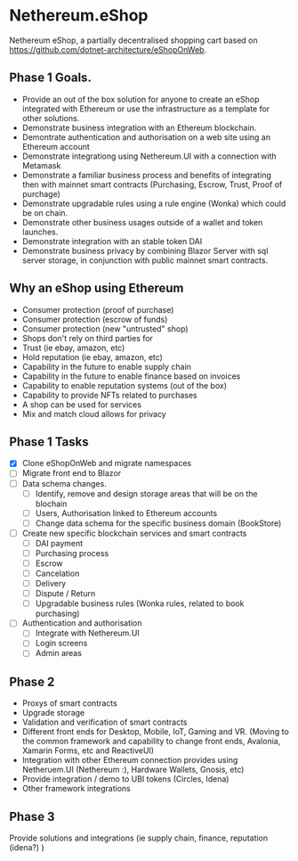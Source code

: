 # Nethereum.eShop

Nethereum eShop, a partially decentralised shopping cart based on https://github.com/dotnet-architecture/eShopOnWeb.

## Phase 1 Goals.
+ Provide an out of the box solution for anyone to create an eShop integrated with Ethereum or use the infrastructure as a template for other solutions.
+ Demonstrate business integration with an Ethereum blockchain.
+ Demontrate authentication and authorisation on a web site using an Ethereum account
+ Demonstrate integrationg using Nethereum.UI with a connection with Metamask
+ Demonstrate a familiar business process and benefits of integrating then with mainnet smart contracts (Purchasing, Escrow, Trust, Proof of purchage)
+ Demonstrate upgradable rules using a rule engine (Wonka) which could be on chain.
+ Demonstrate other business usages outside of a wallet and token launches.
+ Demonstrate integration with an stable token DAI
+ Demonstrate business privacy by combining Blazor Server with sql server storage, in conjunction with public mainnet smart contracts.

## Why an eShop using Ethereum
* Consumer protection (proof of purchase)
* Consumer protection (escrow of funds)
* Consumer protection (new "untrusted" shop)
* Shops don't rely on third parties for
* Trust (ie ebay, amazon, etc)
* Hold reputation (ie ebay, amazon, etc)
* Capability in the future to enable supply chain
* Capability in the future to enable finance based on invoices
* Capability to enable reputation systems (out of the box)
* Capability to provide NFTs related to purchases
* A shop can be used for services
* Mix and match cloud allows for privacy

## Phase 1 Tasks
- [x] Clone eShopOnWeb and migrate namespaces
- [ ] Migrate front end to Blazor
- [ ] Data schema changes. 
     - [ ] Identify, remove and design storage areas that will be on the blochain
     - [ ] Users, Authorisation linked to Ethereum accounts
     - [ ] Change data schema for the specific business domain (BookStore)
      
- [ ] Create new specific blockchain services and smart contracts
     - [ ] DAI payment
     - [ ] Purchasing process
     - [ ] Escrow
     - [ ] Cancelation
     - [ ] Delivery
     - [ ] Dispute / Return
     - [ ] Upgradable business rules (Wonka rules, related to book purchasing)

- [ ] Authentication and authorisation
    - [ ] Integrate with Nethereum.UI
    - [ ] Login screens
    - [ ] Admin areas

## Phase 2 
+ Proxys of smart contracts
+ Upgrade storage
+ Validation and verification of smart contracts
+ Different front ends for Desktop, Mobile, IoT, Gaming and VR. (Moving to the common framework and capability to change front ends, Avalonia, Xamarin Forms, etc and ReactiveUI)
+ Integration with other Ethereum connection provides using Netheruem.UI (Nethereum :), Hardware Wallets, Gnosis, etc)
+ Provide integration / demo to UBI tokens (Circles, Idena)
+ Other framework integrations

## Phase 3
Provide solutions and integrations (ie supply chain, finance, reputation (idena?) )
